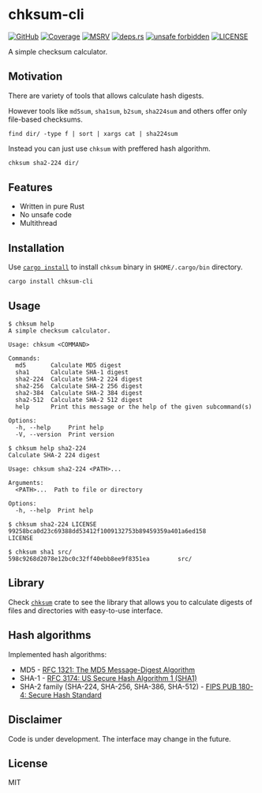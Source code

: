 # chksum-cli

[![GitHub](https://img.shields.io/badge/github-ferric--bytes%2Fchksum--cli-24292e?style=flat-square&logo=github "GitHub")](https://github.com/ferric-bytes/chksum-cli)
[![Coverage](https://img.shields.io/codecov/c/gh/ferric-bytes/chksum-cli?style=flat-square&logo=codecov "Coverage")](https://app.codecov.io/gh/ferric-bytes/chksum-cli)
[![MSRV](https://img.shields.io/badge/MSRV-1.66.0-informational?style=flat-square "MSRV")](https://github.com/ferric-bytes/chksum-cli/blob/master/Cargo.toml)
[![deps.rs](https://deps.rs/crate/chksum-cli/0.2.0/status.svg?style=flat-square "deps.rs")](https://deps.rs/crate/chksum-cli/0.2.0)
[![unsafe forbidden](https://img.shields.io/badge/unsafe-forbidden-success.svg?style=flat-square "unsafe forbidden")](https://github.com/rust-secure-code/safety-dance)
[![LICENSE](https://img.shields.io/github/license/ferric-bytes/chksum-cli?style=flat-square "LICENSE")](https://github.com/ferric-bytes/chksum-cli/blob/master/LICENSE)

A simple checksum calculator.

## Motivation

There are variety of tools that allows calculate hash digests.

However tools like `md5sum`, `sha1sum`, `b2sum`, `sha224sum` and others offer only file-based checksums.

```shell
find dir/ -type f | sort | xargs cat | sha224sum
```

Instead you can just use `chksum` with preffered hash algorithm.

```sh
chksum sha2-224 dir/
```

## Features

- Written in pure Rust
- No unsafe code
- Multithread

## Installation

Use [`cargo install`](https://doc.rust-lang.org/cargo/commands/cargo-install.html) to install `chksum` binary in `$HOME/.cargo/bin` directory.

```shell
cargo install chksum-cli
```

## Usage

```shell
$ chksum help
A simple checksum calculator.

Usage: chksum <COMMAND>

Commands:
  md5       Calculate MD5 digest
  sha1      Calculate SHA-1 digest
  sha2-224  Calculate SHA-2 224 digest
  sha2-256  Calculate SHA-2 256 digest
  sha2-384  Calculate SHA-2 384 digest
  sha2-512  Calculate SHA-2 512 digest
  help      Print this message or the help of the given subcommand(s)

Options:
  -h, --help     Print help
  -V, --version  Print version
```

```shell
$ chksum help sha2-224
Calculate SHA-2 224 digest

Usage: chksum sha2-224 <PATH>...

Arguments:
  <PATH>...  Path to file or directory

Options:
  -h, --help  Print help
```

```shell
$ chksum sha2-224 LICENSE
99258bca0d23c69388dd53412f1009132753b89459359a401a6ed158        LICENSE
```

```shell
$ chksum sha1 src/
598c9268d2078e12bc0c32ff40ebb8ee9f8351ea        src/
```

## Library

Check [`chksum`](https://crates.io/crates/chksum) crate to see the library that allows you to calculate digests of files and directories with easy-to-use interface.

## Hash algorithms

Implemented hash algorithms:

* MD5 - [RFC 1321: The MD5 Message-Digest Algorithm](https://tools.ietf.org/html/rfc1321)
* SHA-1 - [RFC 3174: US Secure Hash Algorithm 1 (SHA1)](https://tools.ietf.org/html/rfc3174)
* SHA-2 family (SHA-224, SHA-256, SHA-386, SHA-512) - [FIPS PUB 180-4: Secure Hash Standard](https://nvlpubs.nist.gov/nistpubs/FIPS/NIST.FIPS.180-4.pdf)

## Disclaimer

Code is under development. The interface may change in the future.

## License

MIT
